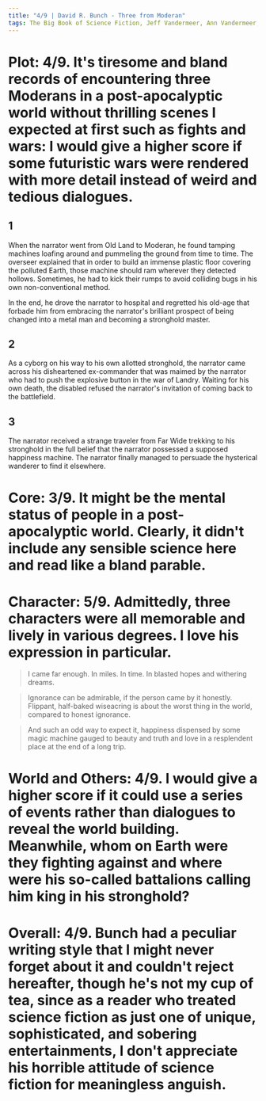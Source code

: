 ```yaml
---
title: "4/9 | David R. Bunch - Three from Moderan"
tags: The Big Book of Science Fiction, Jeff Vandermeer, Ann Vandermeer, short story, novelette, science fiction, 1925-2000, 1971
---
```


# Plot: 4/9. It's tiresome and bland records of encountering three Moderans in a post-apocalyptic world without thrilling scenes I expected at first such as fights and wars: I would give a higher score if some futuristic wars were rendered with more detail instead of weird and tedious dialogues.
## 1 
When the narrator went from Old Land to Moderan, he found tamping machines loafing around and pummeling the ground from time to time. The overseer explained that in order to build an immense plastic floor covering the polluted Earth, those machine should ram wherever they detected hollows. Sometimes, he had to kick their rumps to avoid colliding bugs in his own non-conventional method.

In the end, he drove the narrator to hospital and regretted his old-age that forbade him from embracing the narrator's brilliant prospect of being changed into a metal man and becoming a stronghold master.


## 2 
As a cyborg on his way to his own allotted stronghold, the narrator came across his disheartened ex-commander that was maimed by the narrator who had to push the explosive button in the war of Landry. Waiting for his own death, the disabled refused the narrator's invitation of coming back to the battlefield.

## 3 
The narrator received a strange traveler from Far Wide trekking to his stronghold in the full belief that the narrator possessed a supposed happiness machine. The narrator finally managed to persuade the hysterical wanderer to find it elsewhere.

# Core: 3/9. It might be the mental status of people in a post-apocalyptic world. Clearly, it didn't include any sensible science here and read like a bland parable.



# Character: 5/9. Admittedly, three characters were all memorable and lively in various degrees. I love his expression in particular.
> I came far enough. In miles. In time. In blasted hopes and withering dreams.

> Ignorance can be admirable, if the person came by it honestly. Flippant, half-baked wiseacring is about the worst thing in the world, compared to honest ignorance.

> And such an odd way to expect it, happiness dispensed by some magic machine gauged to beauty and truth and love in a resplendent place at the end of a long trip.


# World and Others: 4/9. I would give a higher score if it could use a series of events rather than dialogues to reveal the world building. Meanwhile, whom on Earth were they fighting against and where were his so-called battalions calling him king in his stronghold?




# Overall: 4/9. Bunch had a peculiar writing style that I might never forget about it and couldn't reject hereafter, though he's not my cup of tea, since as a reader who treated science fiction as just one of unique, sophisticated, and sobering entertainments, I don't appreciate his horrible attitude of science fiction for **meaningless** anguish.
